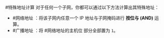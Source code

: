 #特殊地址计算 对于任何一个子网，你都可以通过以下方法计算出其特殊地址：
*   #网络地址 ：将该子网内任意一个 IP 地址与子网掩码进行 **按位与 (AND)** 运算。
*   #广播地址 ：将 #网络地址的主机位 部分全部置为 `1`。